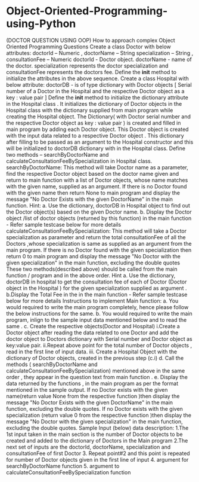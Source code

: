 # Object-Oriented-Programming-using-Python
(DOCTOR QUESTION USING OOP)
How to approach complex Object Oriented Programming Questions
Create a class Doctor with below attributes:
doctorId – Numeric , doctorName – String 
specialization – String , consultationFee – Numeric
doctorId - Doctor object.
doctorName - name of the doctor.
specialization represents the doctor specialization and consultationFee represents the doctors fee.
Define the __init__ method to initialize the attributes in the above sequence.
Create a class Hospital with below attribute:
doctorDB   - is of type dictionary with Doctor objects [ Serial number of a Doctor in the Hospital and the respective Doctor object as a key : value pair ]
Define the __init__ method to initialize the dictionary attribute in the Hospital class . It initializes the dictionary of Doctor objects in the Hospital class with the dictionary supplied from main program while creating the Hospital object.
The Dictionary( with Doctor serial number and the respective Doctor object as key : value pair ) is created and filled in main program by adding each Doctor object. This Doctor object is created with the input data related to a respective Doctor object . This dictionary after filling to be passed as an argument to the Hospital constructor and this will be initialized to doctorDB dictionary with in the Hospital class.
Define two methods – searchByDoctorName and calculateConsultationFeeBySpecialization in Hospital class.
searchByDoctorName: This method will take Doctor name as a parameter, find the respective Doctor object based on the doctor name given and return to main function with a list of Doctor objects, whose name matches with the given name, supplied as an argument.
If there is no Doctor found with the given name then return None to main program and display the message "No Doctor Exists with the given DoctorName" in the main function.
Hint:
a. Use the dictionary, doctorDB in Hospital object to find out the Doctor object(s) based on the given Doctor name.
b. Display the Doctor object /list of doctor objects (returned by this function) in the main function - Refer sample testcase below for more details
calculateConsultationFeeBySpecialization:
This method will take a Doctor specialization as parameter and return the total consultationFee of all the Doctors ,whose specialization is same as supplied as an argument from the main program. 
If there is no Doctor found with the given specialization then return 0 to main program and display the message "No Doctor with the given specialization" in the main function, excluding the double quotes
These two methods(described above) should be called from the main function / program and in the above order.
Hint
a. Use the dictionary, doctorDB in hospital to get the consultation fee of each of Doctor (Doctor object in the Hospital ) for the given specialization supplied as argument .
b.Display the Total Fee in the  in the main function  - Refer sample testcase below for more details
Instructions to implement Main function:
a. You would required to write the main program completely, hence please follow the below instructions for the same.
b. You would required to write the main program, inlign to the sample input data mentioned below and to read the same  .
c. Create the respective objects(Doctor and Hospital) 
  i.Create a Doctor object after reading the data related to one Doctor and add the doctor object to Doctors dictionary with Serial number and Doctor object as key:value pair.
  ii.Repeat above point for the total number of Doctor objects , read in the first line of input data.
  iii. Create a Hospital Object with the dictionary of Doctor objects, created in the previous step (c.i)
d. Call the methods ( searchByDoctorName and calculateConsultationFeeBySpecialization) mentioned above in the same order , they appear in the question text from main function .
e. Display the data returned by the functions , in the main program as per the format mentioned in the sample output.
    If no Doctor exists with the given name(return value None from the respective function )then display the message "No Doctor Exists with the given DoctorName" in the main function, excluding the double quotes.
    If no Doctor exists with the given specialization (return value 0 from the respective function )then display the message "No Doctor with the given specialization" in the main function, excluding the double quotes.
Sample Input (below) data description:
1.The 1st input taken in the main section is the number of Doctor objects to be created and added to the dictionary of Doctors in the Main program
2.The next set of inputs are the doctorId, doctorName, specialization and consultationFee of first Doctor
3. Repeat point#2  and this point is repeated for number of Doctor objects given in the first line of input
4. argument for searchByDoctorName function
5.  argument to calculateConsultationFeeBySpecialization function
